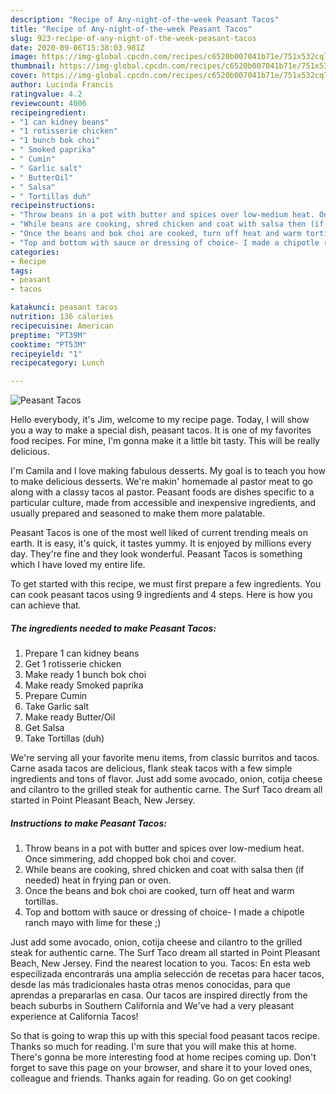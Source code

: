 ```yaml
---
description: "Recipe of Any-night-of-the-week Peasant Tacos"
title: "Recipe of Any-night-of-the-week Peasant Tacos"
slug: 923-recipe-of-any-night-of-the-week-peasant-tacos
date: 2020-09-06T15:38:03.981Z
image: https://img-global.cpcdn.com/recipes/c6520b007041b71e/751x532cq70/peasant-tacos-recipe-main-photo.jpg
thumbnail: https://img-global.cpcdn.com/recipes/c6520b007041b71e/751x532cq70/peasant-tacos-recipe-main-photo.jpg
cover: https://img-global.cpcdn.com/recipes/c6520b007041b71e/751x532cq70/peasant-tacos-recipe-main-photo.jpg
author: Lucinda Francis
ratingvalue: 4.2
reviewcount: 4006
recipeingredient:
- "1 can kidney beans"
- "1 rotisserie chicken"
- "1 bunch bok choi"
- " Smoked paprika"
- " Cumin"
- " Garlic salt"
- " ButterOil"
- " Salsa"
- " Tortillas duh"
recipeinstructions:
- "Throw beans in a pot with butter and spices over low-medium heat. Once simmering, add chopped bok choi and cover."
- "While beans are cooking, shred chicken and coat with salsa then (if needed) heat in frying pan or oven."
- "Once the beans and bok choi are cooked, turn off heat and warm tortillas."
- "Top and bottom with sauce or dressing of choice- I made a chipotle ranch mayo with lime for these ;)"
categories:
- Recipe
tags:
- peasant
- tacos

katakunci: peasant tacos 
nutrition: 136 calories
recipecuisine: American
preptime: "PT39M"
cooktime: "PT53M"
recipeyield: "1"
recipecategory: Lunch

---
```



![Peasant Tacos](https://img-global.cpcdn.com/recipes/c6520b007041b71e/751x532cq70/peasant-tacos-recipe-main-photo.jpg)

Hello everybody, it's Jim, welcome to my recipe page. Today, I will show you a way to make a special dish, peasant tacos. It is one of my favorites food recipes. For mine, I'm gonna make it a little bit tasty. This will be really delicious.

I&#39;m Camila and I love making fabulous desserts. My goal is to teach you how to make delicious desserts. We&#39;re makin&#39; homemade al pastor meat to go along with a classy tacos al pastor. Peasant foods are dishes specific to a particular culture, made from accessible and inexpensive ingredients, and usually prepared and seasoned to make them more palatable.

Peasant Tacos is one of the most well liked of current trending meals on earth. It is easy, it's quick, it tastes yummy. It is enjoyed by millions every day. They're fine and they look wonderful. Peasant Tacos is something which I have loved my entire life.


To get started with this recipe, we must first prepare a few ingredients. You can cook peasant tacos using 9 ingredients and 4 steps. Here is how you can achieve that.

<!--inarticleads1-->

##### The ingredients needed to make Peasant Tacos:

1. Prepare 1 can kidney beans
1. Get 1 rotisserie chicken
1. Make ready 1 bunch bok choi
1. Make ready  Smoked paprika
1. Prepare  Cumin
1. Take  Garlic salt
1. Make ready  Butter/Oil
1. Get  Salsa
1. Take  Tortillas (duh)


We&#39;re serving all your favorite menu items, from classic burritos and tacos. Carne asada tacos are delicious, flank steak tacos with a few simple ingredients and tons of flavor. Just add some avocado, onion, cotija cheese and cilantro to the grilled steak for authentic carne. The Surf Taco dream all started in Point Pleasant Beach, New Jersey. 

<!--inarticleads2-->

##### Instructions to make Peasant Tacos:

1. Throw beans in a pot with butter and spices over low-medium heat. Once simmering, add chopped bok choi and cover.
1. While beans are cooking, shred chicken and coat with salsa then (if needed) heat in frying pan or oven.
1. Once the beans and bok choi are cooked, turn off heat and warm tortillas.
1. Top and bottom with sauce or dressing of choice- I made a chipotle ranch mayo with lime for these ;)


Just add some avocado, onion, cotija cheese and cilantro to the grilled steak for authentic carne. The Surf Taco dream all started in Point Pleasant Beach, New Jersey. Find the nearest location to you. Tacos: En esta web especilizada encontrarás una amplia selección de recetas para hacer tacos, desde las más tradicionales hasta otras menos conocidas, para que aprendas a prepararlas en casa. Our tacos are inspired directly from the beach suburbs in Southern California and We&#39;ve had a very pleasant experience at California Tacos! 

So that is going to wrap this up with this special food peasant tacos recipe. Thanks so much for reading. I'm sure that you will make this at home. There's gonna be more interesting food at home recipes coming up. Don't forget to save this page on your browser, and share it to your loved ones, colleague and friends. Thanks again for reading. Go on get cooking!
